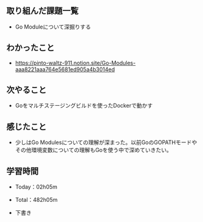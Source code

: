 ## 取り組んだ課題一覧
- Go Moduleについて深掘りする
 
## わかったこと
- https://pinto-waltz-911.notion.site/Go-Modules-aaa8221aaa764e5681ed905a4b3014ed

## 次やること
- Goをマルチステージングビルドを使ったDockerで動かす

## 感じたこと
- 少しはGo Modulesについての理解が深まった。以前GoのGOPATHモードやその他環境変数についての理解もGoを使う中で深めていきたい。

## 学習時間
- Today：02h05m
- Total：482h05m

- 下書き
